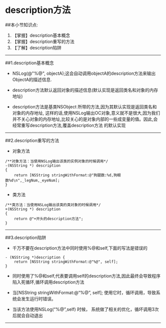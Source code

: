 # description方法
##本小节知识点:
1. 【掌握】description基本概念
2. 【掌握】description重写的方法
3. 【了解】description陷阱


---
##1.description基本概念
- NSLog(@"%@", objectA);这会自动调用objectA的description方法来输出ObjectA的描述信息.

- description方法默认返回对象的描述信息(默认实现是返回类名和对象的内存地址)

- description方法是基类NSObject 所带的方法,因为其默认实现是返回类名和对象的内存地址, 这样的话,使用NSLog输出OC对象,意义就不是很大,因为我们并不关心对象的内存地址,比较关心的是对象内部的一些成变量的值。因此,会经常重写description方法,覆盖description方法 的默认实现

---

##2.description重写的方法
- 对象方法

```objc
/**对象方法：当使用NSLog输出该类的实例对象的时候调用*/
-(NSString *) description
{
    return [NSString stringWithFormat:@"狗腿数:%d,狗眼数%d\n",_legNum,_eyeNum];
}
```
- 类方法

```objc
/**类方法：当使用NSLog输出该类的类对象的时候调用*/
+(NSString *) description
{
    return @"+开头的description方法";
}
```
---

##3.description陷阱
- 千万不要在description方法中同时使用%@和self,下面的写法是错误的

```objc
- (NSString *)description {
    return [NSString stringWithFormat:@"%@", self];
}
```
- 同时使用了%@和self,代表要调用self的description方法,因此最终会导致程序陷入死循环,循环调用description方法

- 当[NSString stringWithFormat:@“%@”, self]; 使用它时，循环调用，导致系统会发生运行时错误。

- 当该方法使用NSLog(“%@”,self)  时候， 系统做了相关的优化，循坏调用3次后就会自动退出

---
